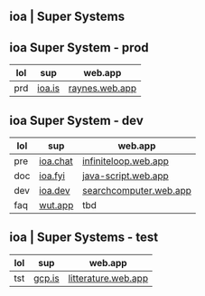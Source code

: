 ## **ioa | Super Systems**

## ioa Super System - prod

| lol | sup                      | web.app                                  |
| --- | ------------------------ | ---------------------------------------- |
| prd | [ioa.is](https://ioa.is) | [raynes.web.app](https://raynes.web.app) |

## ioa Super System - dev

| lol | sup                          | web.app                                                  |
| --- | ---------------------------- | -------------------------------------------------------- |
| pre | [ioa.chat](https://ioa.chat) | [infiniteloop.web.app](https://infiniteloop.web.app)     |
| doc | [ioa.fyi](https://ioa.fyi)   | [java-script.web.app](https://java-script.web.app)       |
| dev | [ioa.dev](https://ioa.dev)   | [searchcomputer.web.app](https://searchcomputer.web.app) |
| faq | [wut.app](https://wut.app)   | tbd                                                      |

## ioa | Super Systems - test

| lol | sup                      | web.app                                            |
| --- | ------------------------ | -------------------------------------------------- |
| tst | [gcp.is](https://gcp.is) | [litterature.web.app](https://litterature.web.app) |